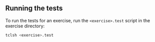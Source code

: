 ## Running the tests

To run the tests for an exercise, run the `<exercise>.test` script in the
exercise directory:

```bash
tclsh <exercise>.test
```
